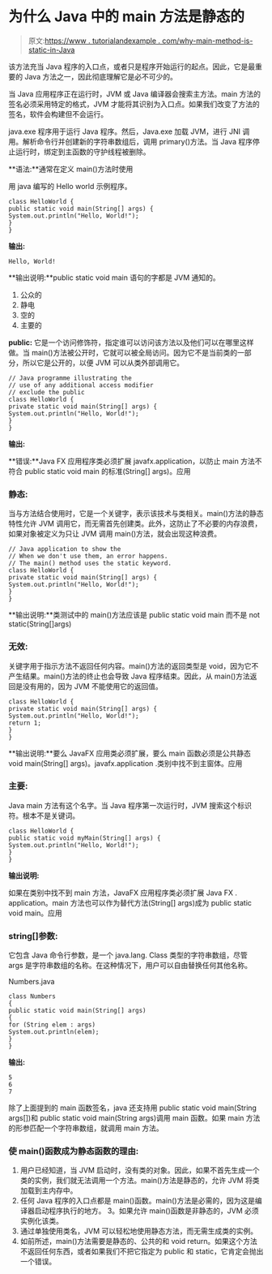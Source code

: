 # 为什么 Java 中的 main 方法是静态的

> 原文:[https://www . tutorialandexample . com/why-main-method-is-static-in-Java](https://www.tutorialandexample.com/why-main-method-is-static-in-java)

该方法充当 Java 程序的入口点，或者只是程序开始运行的起点。因此，它是最重要的 Java 方法之一，因此彻底理解它是必不可少的。

当 Java 应用程序正在运行时，JVM 或 Java 编译器会搜索主方法。main 方法的签名必须采用特定的格式，JVM 才能将其识别为入口点。如果我们改变了方法的签名，软件会构建但不会运行。

java.exe 程序用于运行 Java 程序。然后，Java.exe 加载 JVM，进行 JNI 调用。解析命令行并创建新的字符串数组后，调用 primary()方法。当 Java 程序停止运行时，绑定到主函数的守护线程被删除。

**语法:**通常在定义 main()方法时使用

用 java 编写的 Hello world 示例程序。

```
class HelloWorld {
public static void main(String[] args) {
System.out.println("Hello, World!");
}
} 
```

**输出:**

```
Hello, World!
```

**输出说明:**public static void main 语句的字都是 JVM 通知的。

1.  公众的
2.  静电
3.  空的
4.  主要的

**public:** 它是一个访问修饰符，指定谁可以访问该方法以及他们可以在哪里这样做。当 main()方法被公开时，它就可以被全局访问。因为它不是当前类的一部分，所以它是公开的，以便 JVM 可以从类外部调用它。

```
// Java programme illustrating the
// use of any additional access modifier
// exclude the public
class HelloWorld {
private static void main(String[] args) {
System.out.println("Hello, World!");
}
}
```

**输出:**

**错误:**Java FX 应用程序类必须扩展 javafx.application，以防止 main 方法不符合 public static void main 的标准(String[] args)。应用

### 静态:

当与方法结合使用时，它是一个关键字，表示该技术与类相关。main()方法的静态特性允许 JVM 调用它，而无需首先创建类。此外，这防止了不必要的内存浪费，如果对象被定义为只让 JVM 调用 main()方法，就会出现这种浪费。

```
// Java application to show the
// When we don't use them, an error happens.
// The main() method uses the static keyword.
class HelloWorld {
private static void main(String[] args) {
System.out.println("Hello, World!");
}
} 
```

**输出说明:**类测试中的 main()方法应该是 public static void main 而不是 not static(String[]args)

### 无效:

关键字用于指示方法不返回任何内容。main()方法的返回类型是 void，因为它不产生结果。main()方法的终止也会导致 Java 程序结束。因此，从 main()方法返回是没有用的，因为 JVM 不能使用它的返回值。

```
class HelloWorld {
private static void main(String[] args) {
System.out.println("Hello, World!");
return 1;
}
}
```

**输出说明:**要么 JavaFX 应用类必须扩展，要么 main 函数必须是公共静态 void main(String[] args)。javafx.application .类别中找不到主窗体。应用

### 主要:

Java main 方法有这个名字。当 Java 程序第一次运行时，JVM 搜索这个标识符。根本不是关键词。

```
class HelloWorld {
public static void myMain(String[] args) {
System.out.println("Hello, World!");
}
}
```

**输出说明:**

如果在类别中找不到 main 方法，JavaFX 应用程序类必须扩展 Java FX . application。main 方法也可以作为替代方法(String[] args)成为 public static void main。应用

### string[]参数:

它包含 Java 命令行参数，是一个 java.lang. Class 类型的字符串数组，尽管 args 是字符串数组的名称。在这种情况下，用户可以自由替换任何其他名称。

Numbers.java

```
class Numbers
{
public static void main(String[] args)
{
for (String elem : args)
System.out.println(elem);
}
}
```

**输出:**

```
5
6
7
```

除了上面提到的 main 函数签名，java 还支持用 public static void main(String args[])和 public static void main(String args)调用 main 函数。如果 main 方法的形参匹配一个字符串数组，就调用 main 方法。

### 使 main()函数成为静态函数的理由:

1.  用户已经知道，当 JVM 启动时，没有类的对象。因此，如果不首先生成一个类的实例，我们就无法调用一个方法。main()方法是静态的，允许 JVM 将类加载到主内存中。
2.  任何 Java 程序的入口点都是 main()函数。main()方法是必需的，因为这是编译器启动程序执行的地方。
    3。如果允许 main()函数是非静态的，JVM 必须实例化该类。
3.  通过单独使用类名，JVM 可以轻松地使用静态方法，而无需生成类的实例。
4.  如前所述，main()方法需要是静态的、公共的和 void return。如果这个方法不返回任何东西，或者如果我们不把它指定为 public 和 static，它肯定会抛出一个错误。